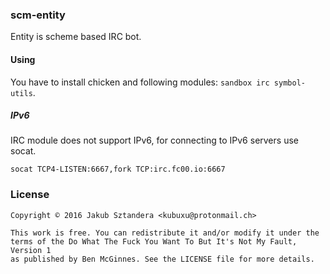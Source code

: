 ### scm-entity
Entity is scheme based IRC bot.

#### Using
You have to install chicken and following modules: `sandbox irc symbol-utils`.

##### IPv6
IRC module does not support IPv6, for connecting to IPv6 servers use socat.
```
socat TCP4-LISTEN:6667,fork TCP:irc.fc00.io:6667
```

### License
```
Copyright © 2016 Jakub Sztandera <kubuxu@protonmail.ch>

This work is free. You can redistribute it and/or modify it under the
terms of the Do What The Fuck You Want To But It's Not My Fault, Version 1
as published by Ben McGinnes. See the LICENSE file for more details.
```

